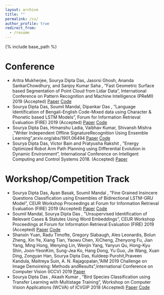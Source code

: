 ```yaml
---
layout: archive
title: ""
permalink: /cv/
author_profile: true
redirect_from:
  - /resume
---
```


{% include base_path %}

Conference
======
* Aritra Mukherjee, Sourya Dipta Das, Jasorsi Ghosh, Ananda SankarChowdhury, and Sanjoy Kumar Saha , ”Fast
Geometric Surface based Segmentation of Point Cloud from Lidar Data”, International Conference on Pattern
Recognition and Machine Intelligence (PReMI) 2019 (Accepted) [Paper](https://drive.google.com/file/d/19Lh2aA5nidJ-Jq8KQCronyLH9ET0pzJP/view?usp=sharing) [Code](https://github.com/diptamath/GDE3DPC)
* Sourya Dipta Das, Soumil Mandal, Dipankar Das , ”Language Identification of Bengali-English Code-Mixed
data using Character & Phonetic based LSTM Models”, Forum for Information Retrieval Evaluation (FIRE) 2019
(Accepted) [Paper](https://arxiv.org/abs/1803.03859) [Code](https://github.com/diptamath/Language-Identification-of-Bengali-English-Code-Mixed-data-using-LSTM)
* Sourya Dipta Das, Himanshu Ladia, Vaibhav Kumar, Shivansh Mishra ,”Writer Independent Offline SignatureRecognition Using Ensemble Learning”,arxiv.org/abs/1901.06494 [Paper](https://arxiv.org/abs/1901.06494) [Code](https://github.com/diptamath/SICOMP)
* Sourya Dipta Das, Victor Bain and Pratyusha Rakshit , ”Energy Optimized Robot Arm Path Planning using Differential
Evolution in Dynamic Environment”, International Conference on Intelligent Computing and Control
Systems 2018. (Accepted) [Paper](https://arxiv.org/abs/1806.08916)

Workshop/Competition Track
======
* Sourya Dipta Das, Ayan Basak, Soumil Mandal , ”Fine Grained Insincere Questions Classification using Ensembles
of Bidirectional LSTM-GRU Model”, CEUR Workshop Proceedings at Forum for Information Retrieval Evaluation
(FIRE) 2019 (Accepted) [Paper](https://drive.google.com/file/d/1ExnulspT1sOJr3XUkQuTDkoQjnv6dUeJ/view?usp=sharing) [Code](https://github.com/diptamath/CIQ-Challenge)
* Soumil Mandal, Sourya Dipta Das , ”Unsupervised Identification of Relevant Cases & Statutes Using Word
Embeddings”, CEUR Workshop Proceedings at Forum for Information Retrieval Evaluation (FIRE) 2019 (Accepted)
[Paper](https://drive.google.com/file/d/1-XZ4RxTCkNDMcrJX3jASPDv8CfQpZg-A/view?usp=sharing) [Code](https://github.com/diptamath/ailacomp)
* Shanxin Yuan, Radu Timofte, Gregory Slabaugh, Ales Leonardis, Bolun Zheng, Xin Ye, Xiang Tian, Yaowu Chen, XiCheng, Zhenyong Fu, Jian Yang, Ming Hong, Wenying Lin, Wenjin Yang, Yanyun Qu, Hong-Kyu Shin, Joon-YeonKim, Sung-Jea Ko, Hang Dong, Yu Guo, Jie Wang, Xuan Ding, Zongyan Han, Sourya Dipta Das, Kuldeep Purohit,Praveen Kandula, Maitreya Suin, A. N. Rajagopalan,”AIM 2019 Challenge on Image Demoireing: Methods andResults”,International Conference on Computer Vision (ICCV) 2019 [Paper](https://arxiv.org/abs/1911.03461)
* Sourya Dipta Das , Akash Kumar , ”Bird Species Classification using Transfer Learning with Multistage Training”,
Workshop on Computer Vision Applications (WCVA) of ICVGIP 2018 (Accepted) [Paper](https://arxiv.org/abs/1810.04250) [Code](https://github.com/diptamath/bird-species-classification)
